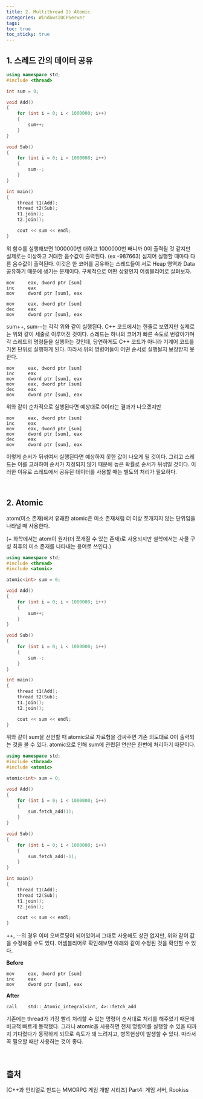 ```yaml
---
title: 2. Multithread 2) Atomic
categories: WindowsIOCPServer
tags: 
toc: true
toc_sticky: true
---
```

## **1. 스레드 간의 데이터 공유**

```c++
using namespace std;
#include <thread> 

int sum = 0;

void Add()
{
    for (int i = 0; i < 1000000; i++)
    {
        sum++;
    }
}

void Sub()
{
    for (int i = 0; i < 1000000; i++)
    {
        sum--;
    }
}

int main()
{
    thread t1(Add);
    thread t2(Sub);
    t1.join();
    t2.join();

    cout << sum << endl;
}
```
위 함수를 실행해보면 1000000번 더하고 1000000번 빼니까 0이 출력될 것 같지만 실제로는 이상하고 거대한 음수값이 출력된다. (ex -987663) 심지어 실행할 때마다 다른 음수값이 출력된다. 이것은 한 코어를 공유하는 스레드들이 서로 Heap 영역과 Data 공유하기 때문에 생기는 문제이다. 구체적으로 어떤 상황인지 어셈블리어로 살펴보자. 

```
mov     eax, dword ptr [sum]
inc     eax
mov     dword ptr [sum], eax
```
```
mov     eax, dword ptr [sum]
dec     eax
mov     dword ptr [sum], eax
```

sum++, sum--는 각각 위와 같이 실행된다. C++ 코드에서는 한줄로 보였지만 실제로는 위와 같이 세줄로 이루어진 것이다. 스레드는 하나의 코어가 빠른 속도로 번갈아가며 각 스레드의 명령들을 실행하는 것인데, 당연하게도 C++ 코드가 아니라 기계어 코드를 기본 단위로 실행하게 된다. 따라서 위의 명령어들이 어떤 순서로 실행될지 보장받지 못한다. 

```
mov     eax, dword ptr [sum]
inc     eax
mov     dword ptr [sum], eax
mov     eax, dword ptr [sum]
dec     eax
mov     dword ptr [sum], eax
```
위와 같이 순차적으로 실행된다면 예상대로 0이라는 결과가 나오겠지만

```
mov     eax, dword ptr [sum]
inc     eax
mov     eax, dword ptr [sum]
mov     dword ptr [sum], eax
dec     eax
mov     dword ptr [sum], eax
```
이렇게 순서가 뒤섞여서 실행된다면 예상하지 못한 값이 나오게 될 것이다. 그리고 스레드는 이를 고려하여 순서가 지정되지 않기 때문에 높은 확률로 순서가 뒤섞일 것이다. 이러한 이유로 스레드에서 공유된 데이터를 사용할 때는 별도의 처리가 필요하다.  

<br/>

## **2. Atomic**

atom(미소 존재)에서 유래한 atomic은 미소 존재처럼 더 이상 쪼개지지 않는 단위임을 나타낼 때 사용한다. 

(+ 화학에서는 atom이 원자(더 쪼개질 수 있는 존재)로 사용되지만 철학에서는 사물 구성 최후의 미소 존재를 나타내는 용어로 쓰인다.)

```c++
using namespace std;
#include <thread> 
#include <atomic>

atomic<int> sum = 0;

void Add()
{
    for (int i = 0; i < 1000000; i++)
    {
        sum++;
    }
}

void Sub()
{
    for (int i = 0; i < 1000000; i++)
    {
        sum--;
    }
}

int main()
{
    thread t1(Add);
    thread t2(Sub);
    t1.join();
    t2.join();

    cout << sum << endl;
}
```

위와 같이 sum을 선언할 때 atomic으로 자료형을 감싸주면 기존 의도대로 0이 출력되는 것을 볼 수 있다. atomic으로 인해 sum에 관련된 연산은 한번에 처리하기 때문이다. 

```c++
using namespace std;
#include <thread> 
#include <atomic>

atomic<int> sum = 0;

void Add()
{
    for (int i = 0; i < 1000000; i++)
    {
        sum.fetch_add(1);
    }
}

void Sub()
{
    for (int i = 0; i < 1000000; i++)
    {
        sum.fetch_add(-1);
    }
}

int main()
{
    thread t1(Add);
    thread t2(Sub);
    t1.join();
    t2.join();

    cout << sum << endl;
}
```

++, --의 경우 이미 오버로딩이 되어있어서 그대로 사용해도 상관 없지만, 위와 같이 값을 수정해줄 수도 있다. 어셈블리어로 확인해보면 아래와 같이 수정된 것을 확인할 수 있다. 

**Before**
```
mov     eax, dword ptr [sum]
inc     eax
mov     dword ptr [sum], eax
```
**After**
```
call    std::_Atomic_integral<int, 4>::fetch_add
```

기존에는 thread가 가장 빨리 처리할 수 있는 명령어 순서대로 처리를 해주었기 때문에 비교적 빠르게 동작했다. 그러나 atomic을 사용하면 전체 명령어를 실행할 수 있을 때까지 기다렸다가 동작하게 되므로 속도가 꽤 느려지고, 병목현상이 발생할 수 있다. 따라서 꼭 필요할 때만 사용하는 것이 좋다. 

<br/>

## **출처**

[C++과 언리얼로 만드는 MMORPG 게임 개발 시리즈] Part4: 게임 서버, Rookiss
